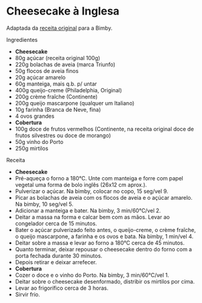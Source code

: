 # Cheesecake à Inglesa
Adaptada da [receita original](https://cookidoo.pt/recipes/recipe/pt-PT/r49124) para a Bimby.

Ingredientes
- **Cheesecake**
- 80g açúcar (receita original 100g)
- 220g bolachas de aveia (marca Triunfo)
- 50g flocos de aveia finos
- 20g açúcar amarelo
- 60g manteiga, mais q.b. p/ untar
- 400g queijo-creme (Philadelphia, Original)
- 200g crème fraîche (Continente)
- 200g queijo mascarpone (qualquer um Italiano)
- 10g farinha (Branca de Neve, fina)
- 4 ovos grandes
- **Cobertura**
- 100g doce de frutos vermelhos (Continente, na receita original doce de frutos silvestres ou doce de morango)
- 50g vinho do Porto
- 250g mirtilos

Receita
- **Cheesecake**
- Pré-aqueça o forno a 180°C. Unte com manteiga e forre com papel vegetal uma forma de bolo inglês (26x12 cm aprox.).
- Pulverizar o açúcar. Na bimby, colocar no copo, 15 seg/vel 9. 
- Picar as bolachas de aveia com os flocos de aveia e o açúcar amarelo. Na bimby, 10 seg/vel 5.
- Adicionar a manteiga e bater. Na bimby, 3 min/60°C/vel 2.
- Deitar a massa na forma e calcar bem com as mãos. Levar ao congelador cerca de 15 minutos.
- Bater o açúcar pulverizado feito antes, o queijo-creme, o crème fraîche, o queijo mascarpone, a farinha e os ovos e bata. Na bimby, 1 min/vel 4.
- Deitar sobre a massa e levar ao forno a 180°C cerca de 45 minutos.
- Quanto terminar, deixar repousar o cheesecake dentro do forno com a porta fechada durante 30 minutos.
- Depois retirar e deixar arrefecer.
- **Cobertura**
- Cozer o doce e o vinho do Porto. Na bimby, 3 min/60°C/vel 1.
- Deitar sobre o cheesecake desenformado, distribir os mirtilos por cima.
- Levar ao frigorífico cerca de 3 horas.
- Sirvir frio.


